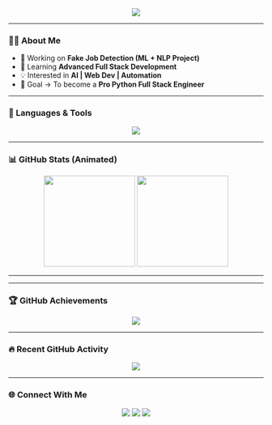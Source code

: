 <!-- Typing Intro -->
<p align="center">
  <img src="https://readme-typing-svg.herokuapp.com?font=Fira+Code&weight=700&size=28&pause=1000&color=FF6EC7&center=true&vCenter=true&width=600&lines=Hi+👋+I'm+Srinivas+Ch;Python+Full+Stack+Developer;Web+Development+Enthusiast;Problem+Solver+%7C+Tech+Explorer;Let's+Build+Something+Amazing!">
</p>

---

### 🧑‍💻 About Me  
- 🔭 Working on **Fake Job Detection (ML + NLP Project)**  
- 🌱 Learning **Advanced Full Stack Development**  
- 💡 Interested in **AI | Web Dev | Automation**  
- 🎯 Goal → To become a **Pro Python Full Stack Engineer**  

---

### 🚀 Languages & Tools  
<p align="center">
  <img src="https://skillicons.dev/icons?i=python,html,css,js,react,flask,git,github,oraclesql,vscode&theme=dark" />
</p>

---

### 📊 GitHub Stats (Animated)  
<p align="center">
  <img src="https://github-readme-stats.vercel.app/api?username=Srini612&show_icons=true&theme=radical&count_private=true&hide_border=true" height="180"/>
  <img src="https://github-readme-streak-stats.herokuapp.com?user=Srini612&theme=radical&hide_border=true" height="180"/>
</p>

---

---

### 🏆 GitHub Achievements  
<p align="center">
  <img src="https://github-profile-trophy.vercel.app/?username=Srini612&theme=radical&no-frame=true&no-bg=true&margin-w=5&row=1&column=6" />
</p>

---

### 🔥 Recent GitHub Activity  
<p align="center">
  <img src="https://github-readme-activity-graph.vercel.app/graph?username=Srini612&theme=radical&bg_color=0d1117&color=FF6EC7&line=00FF00&point=FF6EC7&hide_border=true" />
</p>

---

### 🌐 Connect With Me  
<p align="center">
  <a href="https://github.com/Srini612"><img src="https://img.shields.io/badge/GitHub-181717?style=for-the-badge&logo=github&logoColor=white"/></a>
  <a href="https://linkedin.com/in/"><img src="https://img.shields.io/badge/LinkedIn-0A66C2?style=for-the-badge&logo=linkedin&logoColor=white"/></a>
  <a href="mailto:youremail@example.com"><img src="https://img.shields.io/badge/Email-D14836?style=for-the-badge&logo=gmail&logoColor=white"/></a>
</p>
